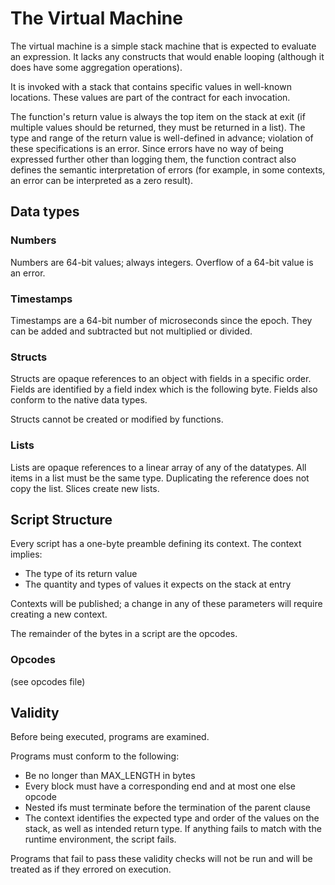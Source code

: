 # The Virtual Machine

The virtual machine is a simple stack machine that is expected to evaluate an expression. It lacks any constructs that would enable looping (although it does have some aggregation operations).

It is invoked with a stack that contains specific values in well-known locations. These values are part of the contract for each invocation.

The function's return value is always the top item on the stack at exit (if multiple values should be returned, they must be returned in a list). The type and range of the return value is well-defined in advance; violation of these specifications is an error. Since errors have no way of being expressed further other than logging them, the function contract also defines the semantic interpretation of errors (for example, in some contexts, an error can be interpreted as a zero result).

## Data types

### Numbers
Numbers are 64-bit values; always integers. Overflow of a 64-bit value is an error.

### Timestamps
Timestamps are a 64-bit number of microseconds since the epoch. They can be added and subtracted but not multiplied or divided.

### Structs
Structs are opaque references to an object with fields in a specific order. Fields are identified by a field index which is the following byte. Fields also conform to the native data types.

Structs cannot be created or modified by functions.

### Lists
Lists are opaque references to a linear array of any of the datatypes. All items in a list must be the same type. Duplicating the reference does not copy the list. Slices create new lists.

## Script Structure
Every script has a one-byte preamble defining its context. The context implies:

* The type of its return value
* The quantity and types of values it expects on the stack at entry

Contexts will be published; a change in any of these parameters will require creating a new context.

The remainder of the bytes in a script are the opcodes.

### Opcodes
(see opcodes file)

## Validity

Before being executed, programs are examined.

Programs must conform to the following:
* Be no longer than MAX_LENGTH in bytes
* Every block must have a corresponding end and at most one else opcode
* Nested ifs must terminate before the termination of the parent clause
* The context identifies the expected type and order of the values on the stack, as well as intended return type. If anything fails to match with the runtime environment, the script fails.

Programs that fail to pass these validity checks will not be run and will be treated as if they errored on execution.

